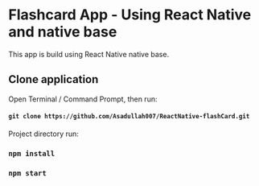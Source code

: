 # Flashcard App - Using React Native and native base

This app is build using React Native native base.


## Clone application

Open Terminal / Command Prompt, then run:

#### `git clone https://github.com/Asadullah007/ReactNative-flashCard.git`

Project directory  run:

### `npm install`   

### `npm start`
